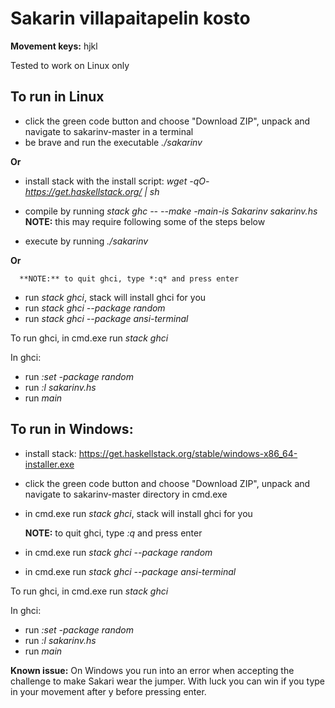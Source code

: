 # Sakarin villapaitapelin kosto

**Movement keys:** hjkl

Tested to work on Linux only

## To run in Linux

  - click the green code button and choose "Download ZIP", unpack and navigate to sakarinv-master in a terminal
  - be brave and run the executable *./sakarinv*

**Or**

  - install stack with the install script: *wget -qO- https://get.haskellstack.org/ | sh*

  - compile by running *stack ghc -- --make -main-is Sakarinv sakarinv.hs*
      **NOTE:** this may require following some of the steps below
  - execute by running *./sakarinv*
  
**Or**
      
      **NOTE:** to quit ghci, type *:q* and press enter
      
  - run *stack ghci*, stack will install ghci for you
  - run *stack ghci --package random*
  - run *stack ghci --package ansi-terminal*

To run ghci, in cmd.exe run *stack ghci*

  In ghci:
  
  - run *:set -package random*
  - run *:l sakarinv.hs*
  - run *main*

## To run in Windows: 

  - install stack: https://get.haskellstack.org/stable/windows-x86_64-installer.exe
  - click the green code button and choose "Download ZIP", unpack and navigate to sakarinv-master directory in cmd.exe
  - in cmd.exe run *stack ghci*, stack will install ghci for you

      **NOTE:** to quit ghci, type *:q* and press enter
  
  - in cmd.exe run *stack ghci --package random*
  - in cmd.exe run *stack ghci --package ansi-terminal*

To run ghci, in cmd.exe run *stack ghci*

  In ghci:
  
  - run *:set -package random*
  - run *:l sakarinv.hs*
  - run *main*

**Known issue:** On Windows you run into an error when accepting the challenge to make Sakari wear the jumper. With luck you can win if you type in your movement after y before pressing enter.
